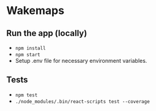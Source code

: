 # Wakemaps

## Run the app (locally)

* `npm install`
* `npm start`
* Setup .env file for necessary environment variables.

## Tests

* `npm test`
* `./node_modules/.bin/react-scripts test --coverage` 